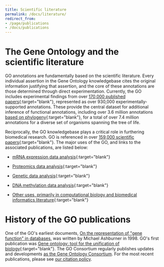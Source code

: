 ```yaml
---
title: Scientific literature
permalink: /docs/literature/
redirect_from: 
- /page/publications
- /docs/publications
---
```


# The Gene Ontology and the scientific literature

GO annotations are fundamentally based on the scientific literature. Every individual assertion in the Gene Ontology knowledgebase cites the original information justifying that assertion, and the core of these annotations are those determined through direct experimentation. Currently, the GO includes experimental findings from over [170,000 published papers](http://geneontology.org/stats.html){:target="blank"}, represented as over 930,000 experimentally-supported annotations. These provide the central dataset for additional inference of functional annotations, including over 3.6 million annotations [based on phylogeny](https://pubmed.ncbi.nlm.nih.gov/21873635){:target="blank"}, for a total of over 7.4 million annotations for a diverse set of organisms spanning the tree of life.

Reciprocally, the GO knowledgebase plays a critical role in furthering biomedical research. GO is referenced in over [159,000 scientific papers](https://www.ncbi.nlm.nih.gov/pubmed/?term=loprovGeneOntol[SB]){:target="blank"}. The major uses of the GO, and links to the associated publications, are listed below:

* [mRNA expression data analysis](https://europepmc.org/search?query=(%22gene%20ontology%22%20AND%20(ABSTRACT%3A%22gene%20expression%22%20OR%20ABSTRACT%3A%22profiling%22%20NOT%20ABSTRACT%3A%22proteomics%22%20OR%20ABSTRACT%3A%22rna-seq%22%20OR%20ABSTRACT%3A%22rna%20expression%22%20OR%20ABSTRACT%3A%22microrna%22%20NOT%20ABSTRACT%3A%22genome-wide%20association%22%20OR%20ABSTRACT%3A%22microarray%22%20NOT%20ABSTRACT%3A%22methylation%22%20OR%20ABSTRACT%3A%22transcriptome%22))){:target="blank"}

* [Proteomics data analysis](https://europepmc.org/search?query=%22gene%20ontology%22%20AND%20ABSTRACT%3A%22proteomics%22%20){:target="blank"}

* [Genetic data analysis](https://europepmc.org/search?query=(%22gene%20ontology%22%20AND%20(ABSTRACT%3A%22whole%20genome%20sequencing%22%20OR%20ABSTRACT%3A%22exome%20sequencing%22%20OR%20ABSTRACT%3A%22whole%20exome%22%20OR%20ABSTRACT%3A%22gwas%22%20OR%20ABSTRACT%3A%22genome-wide%20association%22%20OR%20ABSTRACT%3A%22genetic%20variant%22%20OR%20ABSTRACT%3A%22genetic%20association%22))%20){:target="blank"}

* [DNA methylation data analysis](https://europepmc.org/search?query=%22gene%20ontology%22%20AND%20ABSTRACT%3A%22methylation%22%20){:target="blank"}

* [Other uses, primarily in computational biology and biomedical informatics literature](https://europepmc.org/search?query=(%22gene%20ontology%22%20NOT%20ABSTRACT%3A%22gene%20expression%22%20NOT%20ABSTRACT%3A%22profiling%22%20NOT%20ABSTRACT%3A%22proteomics%22%20NOT%20ABSTRACT%3A%22rna-seq%22%20NOT%20ABSTRACT%3A%22rna%20expression%22%20NOT%20ABSTRACT%3A%22microrna%22%20NOT%20ABSTRACT%3A%22genome-wide%20association%22%20NOT%20ABSTRACT%3A%22microarray%22%20NOT%20ABSTRACT%3A%22methylation%22%20NOT%20ABSTRACT%3A%22transcriptome%22)){:target="blank"}

# History of the GO publications

One of the GO's earliest documents, [On the representation of "gene function" in databases](https://zenodo.org/record/5504413), was written by Michael Ashburner in 1998. GO's first publication was [Gene ontology: tool for the unification of biology](https://www.ncbi.nlm.nih.gov/pmc/articles/PMC3037419/){:target="blank"}.  The GO Consortium regularly publishes updates and developments [as the Gene Ontology Consortium](https://pubmed.ncbi.nlm.nih.gov/?term=Gene+Ontology+Consortium%5BCorporate+Author%5D).  For the most recent publications, please see [our citation policy](http://geneontology.org/docs/go-citation-policy/).
